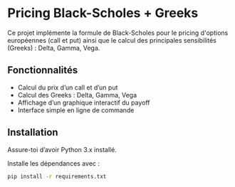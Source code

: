 # Pricing Black-Scholes + Greeks

Ce projet implémente la formule de Black-Scholes pour le pricing d'options européennes (call et put) ainsi que le calcul des principales sensibilités (Greeks) : Delta, Gamma, Vega.

## Fonctionnalités

- Calcul du prix d’un call et d’un put
- Calcul des Greeks : Delta, Gamma, Vega
- Affichage d’un graphique interactif du payoff
- Interface simple en ligne de commande

## Installation

Assure-toi d’avoir Python 3.x installé.

Installe les dépendances avec :

```bash
pip install -r requirements.txt
